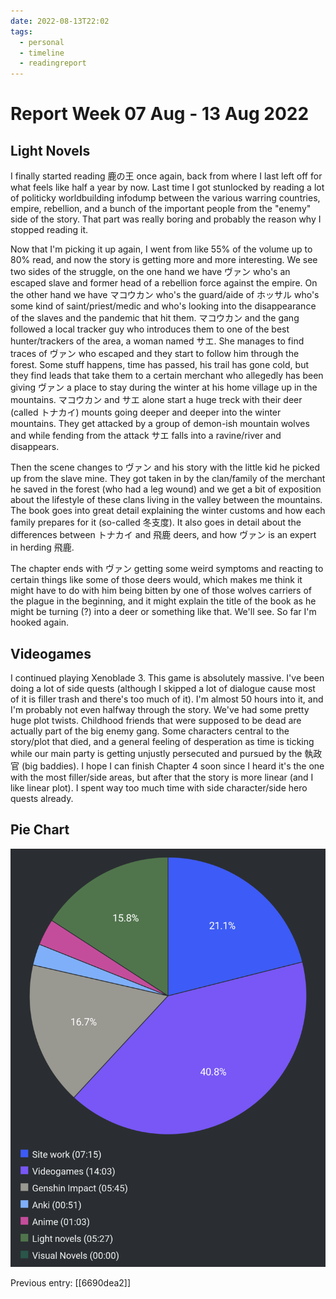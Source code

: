 ```yaml
---
date: 2022-08-13T22:02
tags:
  - personal
  - timeline
  - readingreport
---
```


#  Report Week 07 Aug - 13 Aug 2022

## Light Novels

I finally started reading 鹿の王 once again, back from where I last left off for
what feels like half a year by now. Last time I got stunlocked by reading
a lot of politicky worldbuilding infodump between the various warring countries,
empire, rebellion, and a bunch of the important people from the "enemy" side of
the story. That part was really boring and probably the reason why I stopped
reading it.

Now that I'm picking it up again, I went from like 55% of the volume up to 80%
read, and now the story is getting more and more interesting. We see two sides
of the struggle, on the one hand we have ヴァン who's an escaped slave and
former head of a rebellion force against the empire. On the other hand we have
マコウカン who's the guard/aide of ホッサル who's some kind of saint/priest/medic
and who's looking into the disappearance of the slaves and the pandemic that hit
them. マコウカン and the gang followed a local tracker guy who introduces them
to one of the best hunter/trackers of the area, a woman named サエ. She manages
to find traces of ヴァン who escaped and they start to follow him through the
forest. Some stuff happens, time has passed, his trail has gone cold, but they
find leads that take them to a certain merchant who allegedly has been giving
ヴァン a place to stay during the winter at his home village up in the mountains.
マコウカン and サエ alone start a huge treck with their deer (called トナカイ)
mounts going deeper and deeper into the winter mountains. They get attacked by
a group of demon-ish mountain wolves and while fending from the attack サエ
falls into a ravine/river and disappears.

Then the scene changes to ヴァン and his story with the little kid he picked up
from the slave mine. They got taken in by the clan/family of the merchant he
saved in the forest (who had a leg wound) and we get a bit of exposition about
the lifestyle of these clans living in the valley between the mountains. The
book goes into great detail explaining the winter customs and how each family
prepares for it (so-called 冬支度). It also goes in detail about the differences
between トナカイ and 飛鹿 deers, and how ヴァン is an expert in herding 飛鹿.

The chapter ends with ヴァン getting some weird symptoms and reacting to certain
things like some of those deers would, which makes me think it might have to do
with him being bitten by one of those wolves carriers of the plague in the
beginning, and it might explain the title of the book as he might be turning (?)
into a deer or something like that. We'll see. So far I'm hooked again.

## Videogames

I continued playing Xenoblade 3. This game is absolutely massive. I've been
doing a lot of side quests (although I skipped a lot of dialogue  cause most of
it is filler trash and there's too much of it). I'm almost 50 hours into it, and
I'm probably not even halfway through the story. We've had some pretty huge plot
twists. Childhood friends that were supposed to be dead are actually part of the
big enemy gang. Some characters central to the story/plot that died, and a
general feeling of desperation as time is ticking while our main party is
getting unjustly persecuted and pursued by the 執政官 (big baddies). I hope I
can finish Chapter 4 soon since I heard it's the one with the most filler/side
areas, but after that the story is more linear (and I like linear plot). I spent
way too much time with side character/side hero quests already.

## Pie Chart

![Report](./static/reports/2022-08-13.png)

Previous entry: [[6690dea2]]

